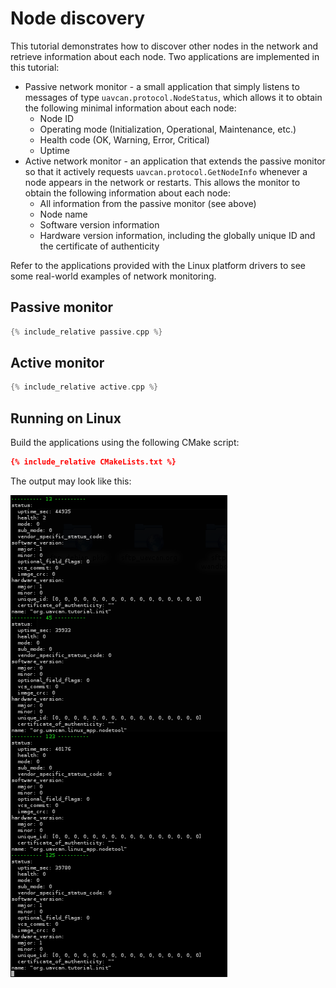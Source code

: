 ---
---

# Node discovery

This tutorial demonstrates how to discover other nodes in the network and retrieve information about each node.
Two applications are implemented in this tutorial:

* Passive network monitor - a small application that simply listens to messages of type `uavcan.protocol.NodeStatus`,
which allows it to obtain the following minimal information about each node:
  * Node ID
  * Operating mode (Initialization, Operational, Maintenance, etc.)
  * Health code (OK, Warning, Error, Critical)
  * Uptime
* Active network monitor - an application that extends the passive monitor so that it actively requests
`uavcan.protocol.GetNodeInfo` whenever a node appears in the network or restarts.
This allows the monitor to obtain the following information about each node:
  * All information from the passive monitor (see above)
  * Node name
  * Software version information
  * Hardware version information, including the globally unique ID and the certificate of authenticity

Refer to the applications provided with the Linux platform drivers to see some
real-world examples of network monitoring.

## Passive monitor

```c++
{% include_relative passive.cpp %}
```

## Active monitor

```c++
{% include_relative active.cpp %}
```

## Running on Linux

Build the applications using the following CMake script:

```cmake
{% include_relative CMakeLists.txt %}
```

The output may look like this:

![](/Implementations/Libuavcan/Tutorials/9._Node_discovery/output.png)
